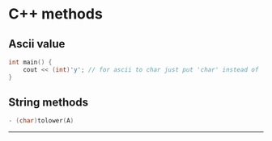 # C++ methods 
## Ascii value 
```C++
int main() {
    cout << (int)'y'; // for ascii to char just put 'char' instead of 'int'
}
```
## String methods
```C++ 
- (char)tolower(A)
```


---